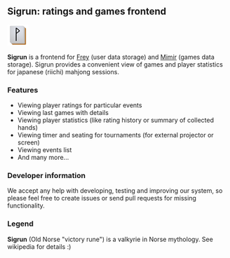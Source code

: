 ## Sigrun: ratings and games frontend

![Sigrun](assets/ico/favicon.png?raw=true "Sigrun")

**Sigrun** is a frontend for [Frey](https://github.com/MahjongPantheon/pantheon/tree/master/Frey) (user data storage) and
[Mimir](https://github.com/MahjongPantheon/pantheon/tree/master/Mimir) (games data storage).
Sigrun provides a convenient view of games and player statistics for japanese (riichi) mahjong sessions.

### Features

- Viewing player ratings for particular events
- Viewing last games with details
- Viewing player statistics (like rating history or summary of collected hands)
- Viewing timer and seating for tournaments (for external projector or screen)
- Viewing events list
- And many more...

### Developer information

We accept any help with developing, testing and improving our system, so please feel free to create issues or send
pull requests for missing functionality.

### Legend

**Sigrun** (Old Norse "victory rune") is a valkyrie in Norse mythology. See wikipedia for details :)

